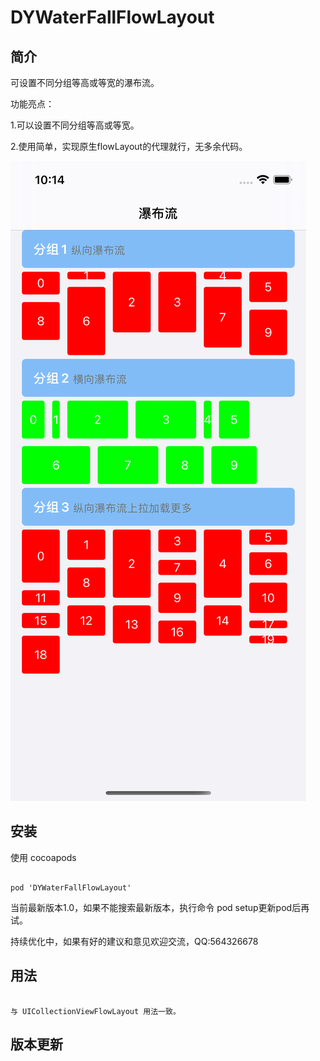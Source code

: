 # DYWaterFallFlowLayout

## 简介
可设置不同分组等高或等宽的瀑布流。

功能亮点：

1.可以设置不同分组等高或等宽。

2.使用简单，实现原生flowLayout的代理就行，无多余代码。

![dicImg](https://github.com/duyi56432/DYWaterFallFlowLayout/blob/main/%E6%95%88%E6%9E%9C%E5%9B%BE.png)  

## 安装

使用 cocoapods
<pre><code> 
pod 'DYWaterFallFlowLayout'
</code></pre>
当前最新版本1.0，如果不能搜索最新版本，执行命令 pod setup更新pod后再试。

持续优化中，如果有好的建议和意见欢迎交流，QQ:564326678
## 用法
<pre><code> 
与 UICollectionViewFlowLayout 用法一致。
</code></pre>

## 版本更新

